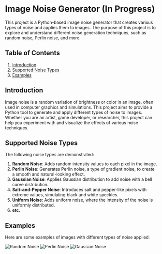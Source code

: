 # Image Noise Generator (In Progress)

This project is a Python-based image noise generator that creates various types of noise and applies them to images. The purpose of this project is to explore and understand different noise generation techniques, such as random noise, Perlin noise, and more.

## Table of Contents

1. [Introduction](#introduction)
2. [Supported Noise Types](#supported-noise-types)
5. [Examples](#examples)

## Introduction

Image noise is a random variation of brightness or color in an image, often used in computer graphics and simulations. This project aims to provide a Python tool to generate and apply different types of noise to images. Whether you are an artist, game developer, or researcher, this project can help you experiment with and visualize the effects of various noise techniques.

## Supported Noise Types

The following noise types are demonstrated:

1. **Random Noise**: Adds random intensity values to each pixel in the image.
2. **Perlin Noise**: Generates Perlin noise, a type of gradient noise, to create a smooth and natural-looking effect.
3. **Gaussian Noise**: Applies Gaussian distribution to add noise with a bell curve distribution.
4. **Salt-and-Pepper Noise**: Introduces salt and pepper-like pixels with extreme values, simulating black and white speckles.
5. **Uniform Noise**: Adds uniform noise, where the intensity of the noise is uniformly distributed.
6. **etc.**


## Examples

Here are some examples of images with different types of noise applied:

![Random Noise](https://your-image-url.com)
![Perlin Noise](https://your-image-url.com)
![Gaussian Noise](https://your-image-url.com)

